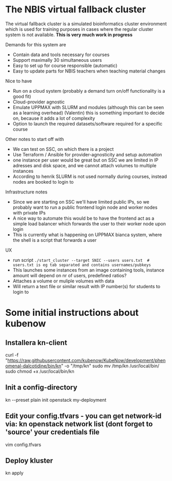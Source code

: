 # The NBIS virtual fallback cluster
The virtual fallback cluster is a simulated bioinformatics cluster environment which is used for training purposes in cases where the regular cluster system is not available.
__This is very much work in progress__

Demands for this system are
  + Contain data and tools necessary for courses
  + Support maximally 30 simultaneous users
  + Easy to set up for course responsible (automatic)
  + Easy to update parts for NBIS teachers when teaching material changes

Nice to have
  + Run on a cloud system (probably a demand turn on/off functionality is a good fit)
  + Cloud-provider agnostic
  + Emulate UPPMAX with SLURM and modules (although this can be seen as a learning overhead)
    (Valentin) this is something important to decide on, because it adds a lot of complexity
  + Option to launch the required datasets/software required for a specific course

Other notes to start off with
  + We can test on SSC, on which there is a project
  + Use Terraform / Ansible for provider-agnosticity and setup automation
  + one instance per user would be great but on SSC we are limited in IP adresses and disk space, and we cannot attach volumes to multiple instances
  + According to henrik SLURM is not used normally during courses, instead nodes are booked to login to

Infrastructure notes
  + Since we are starting on SSC we'll have limited public IPs, so we probably want to run a public frontend login node and worker nodes with private IPs
  + A nice way to automate this would be to have the frontend act as a simple load balancer which forwards the user to their worker node upon login
  + This is currently what is happening on UPPMAX bianca system, where the shell is a script that forwards a user
  
UX
  + run script `./start_cluster --target SNIC --users users.txt  # users.txt is eg tab separated and contains usernames/pubkeys`
  + This launches some instances from an image containing tools, instance amount will depend on nr of users, predefined ratios?
  + Attaches a volume or muliple volumes with data
  + Will return a text file or similar result with IP number(s) for students to login to

# Some initial instructions about kubenow

## Installera kn-client
curl -f "https://raw.githubusercontent.com/kubenow/KubeNow/development/phenomenal-dalcotidine/bin/kn" -o "/tmp/kn"
sudo mv /tmp/kn /usr/local/bin/
sudo chmod +x /usr/local/bin/kn

## Init a config-directory
kn --preset plain init openstack my-deployment

## Edit your config.tfvars - you can get network-id via: kn openstack network list (dont forget to 'source' your credentials file
vim config.tfvars

## Deploy kluster
kn apply
